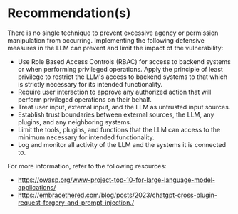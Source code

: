 # Recommendation(s)

There is no single technique to prevent excessive agency or permission manipulation from occurring. Implementing the following defensive measures in the LLM can prevent and limit the impact of the vulnerability:

- Use Role Based Access Controls (RBAC) for access to backend systems or when performing privileged operations. Apply the principle of least privilege to restrict the LLM's access to backend systems to that which is strictly necessary for its intended functionality.
- Require user interaction to approve any authorized action that will perform privileged operations on their behalf.
- Treat user input, external input, and the LLM as untrusted input sources.
- Establish trust boundaries between external sources, the LLM, any plugins, and any neighboring systems.
- Limit the tools, plugins, and functions that the LLM can access to the minimum necessary for intended functionality.
- Log and monitor all activity of the LLM and the systems it is connected to.

For more information, refer to the following resources:

- <https://owasp.org/www-project-top-10-for-large-language-model-applications/>
- <https://embracethered.com/blog/posts/2023/chatgpt-cross-plugin-request-forgery-and-prompt-injection./>
